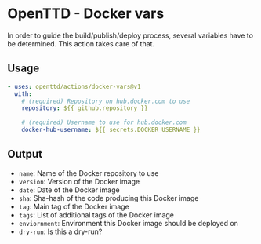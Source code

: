 # OpenTTD - Docker vars

In order to guide the build/publish/deploy process, several variables have to be determined.
This action takes care of that.

## Usage

```yaml
- uses: openttd/actions/docker-vars@v1
  with:
    # (required) Repository on hub.docker.com to use
    repository: ${{ github.repository }}

    # (required) Username to use for hub.docker.com
    docker-hub-username: ${{ secrets.DOCKER_USERNAME }}
```

## Output

- `name`: Name of the Docker repository to use
- `version`: Version of the Docker image
- `date`: Date of the Docker image
- `sha`: Sha-hash of the code producing this Docker image
- `tag`: Main tag of the Docker image
- `tags`: List of additional tags of the Docker image
- `enviornment`: Environment this Docker image should be deployed on
- `dry-run`: Is this a dry-run?
